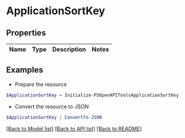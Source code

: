 # ApplicationSortKey
## Properties

Name | Type | Description | Notes
------------ | ------------- | ------------- | -------------

## Examples

- Prepare the resource
```powershell
$ApplicationSortKey = Initialize-PSOpenAPIToolsApplicationSortKey 
```

- Convert the resource to JSON
```powershell
$ApplicationSortKey | ConvertTo-JSON
```

[[Back to Model list]](../README.md#documentation-for-models) [[Back to API list]](../README.md#documentation-for-api-endpoints) [[Back to README]](../README.md)


